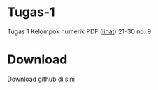 # Tugas-1
Tugas 1 Kelompok numerik
PDF ([lihat](https://drive.google.com/file/d/10psXWNHH3XR_woTxb_8XYy4l7nT61ARZ/view?usp=sharing))
21-30 no. 9

# Download
Download github [di sini](https://central.github.com/deployments/desktop/desktop/latest/win32)